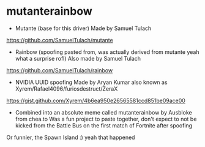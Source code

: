 # mutanterainbow
* Mutante (base for this driver)
Made by Samuel Tulach

https://github.com/SamuelTulach/mutante

* Rainbow (spoofing pasted from, was actually derived from mutante yeah what a surprise rofl)
Also made by Samuel Tulach

https://github.com/SamuelTulach/rainbow

* NVIDIA UUID spoofing
Made by Aryan Kumar also known as Xyrem/Rafael4096/furiosdestruct/ZeraX

https://gist.github.com/Xyrem/4b6ea950e26565581ccd851be09ace00

* Combined into an absolute meme called mutanterainbow by Ausbloke from chea.to
Was a fun project to paste together, don't expect to not be kicked from the Battle Bus on the first match of Fortnite after spoofing

Or funnier, the Spawn Island :) yeah that happened
